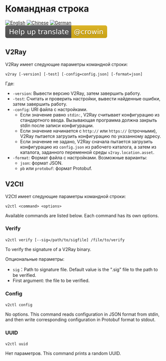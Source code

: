# Командная строка

[![English](../resources/english.svg)](https://www.v2ray.com/en/welcome/command.html) [![Chinese](../resources/chinese.svg)](https://www.v2ray.com/chapter_00/command.html) [![German](../resources/german.svg)](https://www.v2ray.com/de/welcome/command.html) [![Translate](../resources/lang.svg)](https://crowdin.com/project/v2ray)

## V2Ray

V2Ray имеет следующие параметры командной строки:

```shell
v2ray [-version] [-test] [-config=config.json] [-format=json]
```

Где:

* `-version`: Вывести версию V2Ray, затем завершить работу.
* `-test`: Считать и проверить настройки, вывести найденные ошибки, затем завершить работу.
* `-config`: URI файла с настройками. 
  * Если значение равно `stdin:`, V2Ray считывает конфигурацию из стандартного ввода. Вызывающая программа должна закрыть stdin после записи конфигурации.
  * Если значение начинается с `http://` или `https://` (строчными), V2Ray пытается загрузить конфигурацию по указанному адресу.
  * Если значение не задано, V2Ray сначала пытается загрузить конфигурацию из `config.json` из рабочего каталога, а затем из каталога, заданного переменной среды `v2ray.location.asset`.
* `-format`: Формат файла с настройками. Возможные варианты: 
  * `json`: формат JSON.
  * `pb` или `protobuf`: формат Protobuf.

## V2Ctl

V2Ctl имеет следующие параметры командной строки:

```shell
v2ctl <command> <options>
```

Available commands are listed below. Each command has its own options.

### Verify

`v2ctl verify [--sig=/path/to/sigfile] /file/to/verify`

To verify the signature of a V2Ray binary.

Опциональные параметры:

* `sig`：Path to signature file. Default value is the ".sig" file to the path to be verified.
* First argument: the file to be verified.

### Config

`v2ctl config`

No options. This command reads configuration in JSON format from stdin, and then write corresponding configuration in Protobuf format to stdout.

### UUID

`v2ctl uuid`

Нет параметров. This command prints a random UUID.